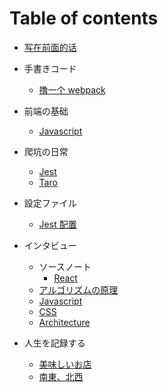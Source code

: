 # Table of contents

- [写在前面的话](README.md)
- 手書きコード
  - [撸一个 webpack](./books/code-war/minipack.md)
- 前端の基础
  - [Javascript](./books/foundation/javascript.md)
- 爬坑の日常
  - [Jest](./books/practice/jest.md)
  - [Taro](./books/practice/taro.md)
- 設定ファイル
  - [Jest 配置](./books/configuration/jest.md)
- インタビュー

  - ソースノート
    - [React](./books/interview/sourcecode/React.md)
  - [アルゴリズムの原理](./books/interview/algorithm-principle/index.md)
  - [Javascript](./books/interview/javascript.md)
  - [CSS](./books/interview/css.md)
  - [Architecture](./books/interview/architecture.md)

- 人生を記録する
  - [美味しいお店](./books/life/delicious.md)
  - [南東、北西](./books/life/journey.md)
